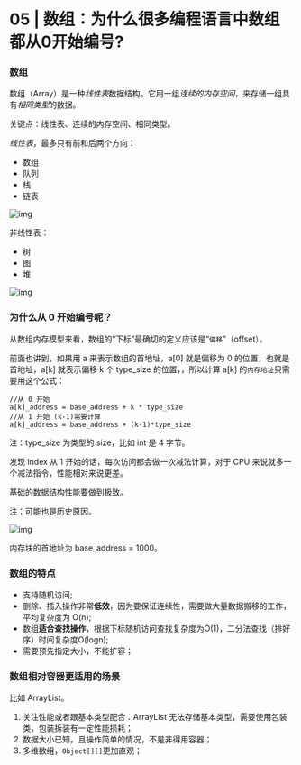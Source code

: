 # 05 | 数组：为什么很多编程语言中数组都从0开始编号?

### 数组



数组（Array）是一种*线性表*数据结构。它用一组*连续的内存空间*，来存储一组具有*相同类型*的数据。



关键点：线性表、连续的内存空间、相同类型。



*线性表*，最多只有前和后两个方向：

- 数组
- 队列
- 栈
- 链表

![img](http://ww3.sinaimg.cn/large/006tNc79ly1g52j5z6iqzj30vq0n5acy.jpg)



非线性表：

- 树
- 图
- 堆

![img](http://ww2.sinaimg.cn/large/006tNc79ly1g52j91482zj30vq0k7q4w.jpg)



### 为什么从 0 开始编号呢？



从数组内存模型来看，数组的“下标”最确切的定义应该是“`偏移`”（offset）。

前面也讲到，如果用 a 来表示数组的首地址，a[0] 就是偏移为 0 的位置，也就是首地址，a[k] 就表示偏移 k 个 type_size 的位置，，所以计算 a[k] 的`内存地址`只需要用这个公式：

```
//从 0 开始
a[k]_address = base_address + k * type_size
//从 1 开始 (k-1)需要计算
a[k]_address = base_address + (k-1)*type_size
```

注：type_size 为类型的 size，比如 int 是 4 字节。



发现 index 从 1 开始的话，每次访问都会做一次减法计算，对于 CPU 来说就多一个减法指令，性能相对来说更差。



基础的数据结构性能要做到极致。



注：可能也是历史原因。



![img](http://ww3.sinaimg.cn/large/006tNc79ly1g52jstac99j30vq0g4jso.jpg)

内存块的首地址为 base_address = 1000。



### 数组的特点

- 支持随机访问;
- 删除、插入操作非常**低效**，因为要保证连续性，需要做大量数据搬移的工作，平均复杂度为 O(n);
- 数组**适合查找操作**，根据下标随机访问查找复杂度为O(1)，二分法查找（排好序）时间复杂度O(logn);
- 需要预先指定大小，不能扩容；



### 数组相对容器更适用的场景

比如 ArrayList。

1. 关注性能或者跟基本类型配合：ArrayList 无法存储基本类型，需要使用包装类，包装拆装有一定性能损耗；
2. 数据大小已知，且操作简单的情况，不是非得用容器；
3. 多维数组，`Object[][]`更加直观；
